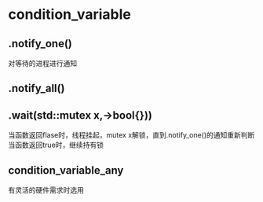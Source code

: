 # condition_variable

## .notify_one()

对等待的进程进行通知

## .notify_all()

## .wait(std::mutex x,[]()->bool{}))

当函数返回flase时，线程挂起，mutex x解锁，直到.notify_one()的通知重新判断
当函数返回true时，继续持有锁

## condition_variable_any

有灵活的硬件需求时选用